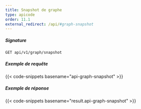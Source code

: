```yaml
---
title: Snapshot de graphe
type: apicode
order: 11.1
external_redirect: /api/#graph-snapshot
---
```


##### Signature
`GET api/v1/graph/snapshot`
##### Exemple de requête
{{< code-snippets basename="api-graph-snapshot" >}}
##### Exemple de réponse
{{< code-snippets basename="result.api-graph-snapshot" >}}
